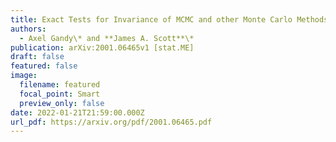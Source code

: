 ```yaml
---
title: Exact Tests for Invariance of MCMC and other Monte Carlo Methods
authors:
  - Axel Gandy\* and **James A. Scott**\*
publication: arXiv:2001.06465v1 [stat.ME]
draft: false
featured: false
image:
  filename: featured
  focal_point: Smart
  preview_only: false
date: 2022-01-21T21:59:00.000Z
url_pdf: https://arxiv.org/pdf/2001.06465.pdf
---
```

